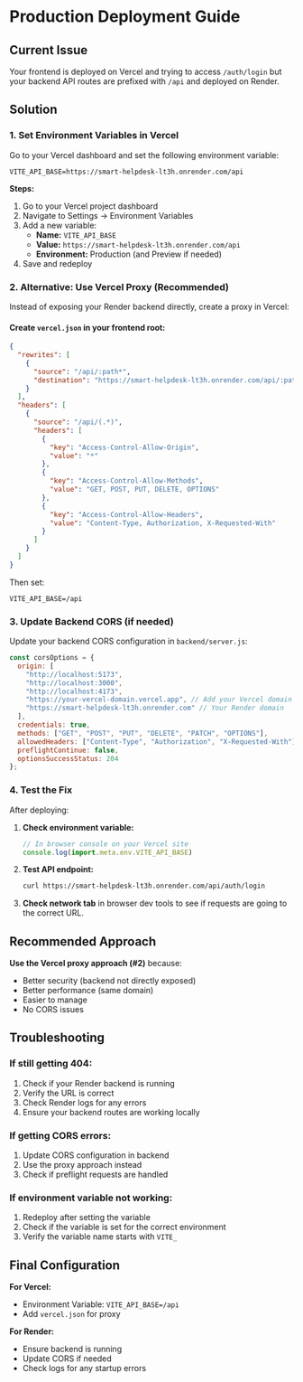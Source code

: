 # Production Deployment Guide

## Current Issue
Your frontend is deployed on Vercel and trying to access `/auth/login` but your backend API routes are prefixed with `/api` and deployed on Render.

## Solution

### 1. Set Environment Variables in Vercel

Go to your Vercel dashboard and set the following environment variable:

```
VITE_API_BASE=https://smart-helpdesk-lt3h.onrender.com/api
```

**Steps:**
1. Go to your Vercel project dashboard
2. Navigate to Settings → Environment Variables
3. Add a new variable:
   - **Name:** `VITE_API_BASE`
   - **Value:** `https://smart-helpdesk-lt3h.onrender.com/api`
   - **Environment:** Production (and Preview if needed)
4. Save and redeploy

### 2. Alternative: Use Vercel Proxy (Recommended)

Instead of exposing your Render backend directly, create a proxy in Vercel:

#### Create `vercel.json` in your frontend root:

```json
{
  "rewrites": [
    {
      "source": "/api/:path*",
      "destination": "https://smart-helpdesk-lt3h.onrender.com/api/:path*"
    }
  ],
  "headers": [
    {
      "source": "/api/(.*)",
      "headers": [
        {
          "key": "Access-Control-Allow-Origin",
          "value": "*"
        },
        {
          "key": "Access-Control-Allow-Methods",
          "value": "GET, POST, PUT, DELETE, OPTIONS"
        },
        {
          "key": "Access-Control-Allow-Headers",
          "value": "Content-Type, Authorization, X-Requested-With"
        }
      ]
    }
  ]
}
```

Then set:
```
VITE_API_BASE=/api
```

### 3. Update Backend CORS (if needed)

Update your backend CORS configuration in `backend/server.js`:

```javascript
const corsOptions = {
  origin: [
    "http://localhost:5173", 
    "http://localhost:3000", 
    "http://localhost:4173",
    "https://your-vercel-domain.vercel.app", // Add your Vercel domain
    "https://smart-helpdesk-lt3h.onrender.com" // Your Render domain
  ], 
  credentials: true,
  methods: ["GET", "POST", "PUT", "DELETE", "PATCH", "OPTIONS"],
  allowedHeaders: ["Content-Type", "Authorization", "X-Requested-With"],
  preflightContinue: false,
  optionsSuccessStatus: 204
};
```

### 4. Test the Fix

After deploying:

1. **Check environment variable:**
   ```javascript
   // In browser console on your Vercel site
   console.log(import.meta.env.VITE_API_BASE)
   ```

2. **Test API endpoint:**
   ```bash
   curl https://smart-helpdesk-lt3h.onrender.com/api/auth/login
   ```

3. **Check network tab** in browser dev tools to see if requests are going to the correct URL.

## Recommended Approach

**Use the Vercel proxy approach (#2)** because:
- Better security (backend not directly exposed)
- Better performance (same domain)
- Easier to manage
- No CORS issues

## Troubleshooting

### If still getting 404:
1. Check if your Render backend is running
2. Verify the URL is correct
3. Check Render logs for any errors
4. Ensure your backend routes are working locally

### If getting CORS errors:
1. Update CORS configuration in backend
2. Use the proxy approach instead
3. Check if preflight requests are handled

### If environment variable not working:
1. Redeploy after setting the variable
2. Check if the variable is set for the correct environment
3. Verify the variable name starts with `VITE_`

## Final Configuration

**For Vercel:**
- Environment Variable: `VITE_API_BASE=/api`
- Add `vercel.json` for proxy

**For Render:**
- Ensure backend is running
- Update CORS if needed
- Check logs for any startup errors
